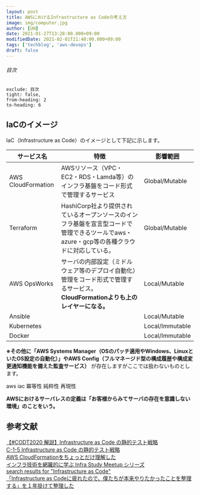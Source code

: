 ```yaml
---
layout: post
title: AWSにおけるInfrastructure as Codeの考え方
image: img/computer.jpg
author: [UH]
date: 2021-01-27T13:28:00.000+09:00
modifiedDate: 2021-02-01T21:40:00.000+09:00
tags: ['techblog', 'aws-devops']
draft: false
---
```


###### 目次

```toc
exclude: 目次
tight: false,
from-heading: 2
to-heading: 6
```

## IaCのイメージ

IaC（Infrastructure as Code）のイメージとして下記に示します。

| サービス名 | 特徴 | 影響範囲 |
| ---------- | ---- | -------- |
| AWS CloudFormation | AWSリソース（VPC・EC2・RDS・Lamda等）のインフラ基盤をコード形式で管理するサービス | Global/Mutable |
| Terraform | HashiCorp社より提供されているオープンソースのインフラ基盤を宣言型コードで管理できるツールでaws・azure・gcp等の各種クラウドに対応している。 | Global/Mutable
| AWS OpsWorks | サーバの内部設定（ミドルウェア等のデプロイ自動化）管理をコード形式で管理するサービス。<br> **CloudFormationよりも上のレイヤーになる。** | Local/Mutable |
| Ansible |      | Local/Mutable |
| Kubernetes |      | Local/Immutable |
| Docker |      | Local/Immutable |

**※その他に「AWS Systems Manager（OSのパッチ適用やWindows、LinuxといたOS設定の自動化）」やAWS Config（フルマネージド型の構成履歴や構成変更通知機能を備えた監査サービス）** が存在しますがここでは扱わないものとします。

aws iac 冪等性 純粋性 再現性

**AWSにおけるサーバレスの定義は「お客様からみてサーバの存在を意識しない環境」のことをいう。**

## 参考文献

[【#CODT2020 解説】Infrastructure as Code の静的テスト戦略](https://ccvanishing.hateblo.jp/entry/2020/07/30/173935)  
[C-1-5 Infrastructure as Code の静的テスト戦略](https://www.youtube.com/watch?v=vBGWUN8s6cE)  
[AWS CloudFormationをちょっとだけ理解した](https://qiita.com/suzuki-navi/items/60c046c95c217487e4f4)  
[インフラ技術を網羅的に学ぶ Infra Study Meetup シリーズ](https://www.youtube.com/playlist?list=PLa7KKuU8Ysnv3cJJUMCeG8fECnhGYRvBo)  
[search results for "Infrastructure as Code"](https://www.oreilly.com/search/?query=Infrastructure%20as%20Code&extended_publisher_data=true&highlight=true&include_assessments=false&include_case_studies=true&include_courses=true&include_playlists=true&include_collections=true&include_notebooks=true&is_academic_institution_account=false&source=user&sort=relevance&facet_json=true&page=0&include_facets=false&include_scenarios=true&include_sandboxes=true&json_facets=true)  
[「Infrastructure as Codeに疲れたので、僕たちが本来やりたかったことを整理する」を１年掛けて整理した](https://medium.com/@shogomuranushi/infrastructure-as-code%E3%81%AB%E7%96%B2%E3%82%8C%E3%81%9F%E3%81%AE%E3%81%A7-%E5%83%95%E3%81%9F%E3%81%A1%E3%81%8C%E6%9C%AC%E6%9D%A5%E3%82%84%E3%82%8A%E3%81%9F%E3%81%8B%E3%81%A3%E3%81%9F%E3%81%93%E3%81%A8%E3%82%92%E6%95%B4%E7%90%86%E3%81%99%E3%82%8B-%E3%82%92%EF%BC%91%E5%B9%B4%E6%8E%9B%E3%81%91%E3%81%A6%E6%95%B4%E7%90%86%E3%81%97%E3%81%9F-ad435d953471)  
